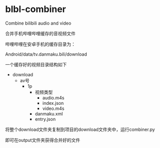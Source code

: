 # blbl-combiner
Combine bilibili audio and video

合并手机哔哩哔哩缓存的音视频文件

哔哩哔哩在安卓手机的缓存目录为：

Android/data/tv.danmaku.bili/download

一个缓存好的视频目录结构如下

* download
  * av号
    * 1p
      * 视频类型
        * audio.m4s
        * index.json
        * video.m4s
      * danmaku.xml
      * entry.json
   
将整个download文件夹复制到项目的download文件夹中，运行combiner.py

即可在output文件夹获得合并好的文件